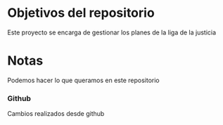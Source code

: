 # Objetivos del repositorio

Este proyecto se encarga de gestionar los planes de la liga de la justicia

# Notas

Podemos hacer lo que queramos en este repositorio


### Github

Cambios realizados desde github
